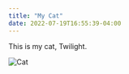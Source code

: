 ```yaml
---
title: "My Cat"
date: 2022-07-19T16:55:39-04:00
---
```


This is my cat, Twilight.

![Cat](/img/cat.webp)

